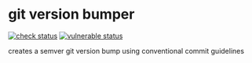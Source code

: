 # git version bumper

[![check status](https://img.shields.io/github/actions/workflow/status/spotdemo4/bumper/check.yaml?logo=GitHub&logoColor=%23cdd6f4&label=check&labelColor=%2311111b)](https://github.com/spotdemo4/bumper/actions/workflows/check.yaml)
[![vulnerable status](https://img.shields.io/github/actions/workflow/status/spotdemo4/bumper/vulnerable.yaml?logo=nixos&logoColor=%2389dceb&label=vulnerable&labelColor=%2311111b)](https://github.com/spotdemo4/bumper/actions/workflows/vulnerable.yaml)

creates a semver git version bump using conventional commit guidelines
